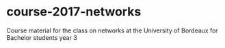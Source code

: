 # course-2017-networks
Course material for the class on networks at the University of Bordeaux for Bachelor students year 3
